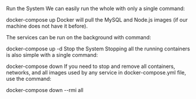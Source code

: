 Run the System
We can easily run the whole with only a single command:

docker-compose up
Docker will pull the MySQL and Node.js images (if our machine does not have it before).

The services can be run on the background with command:

docker-compose up -d
Stop the System
Stopping all the running containers is also simple with a single command:

docker-compose down
If you need to stop and remove all containers, networks, and all images used by any service in docker-compose.yml file, use the command:

docker-compose down --rmi all